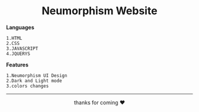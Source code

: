 <h1 align="center">Neumorphism Website</h1>

**Languages**
```
1.HTML
2.CSS
3.JAVASCRIPT
4.JQUERYS
```
**Features**
```
1.Neumorphism UI Design
2.Dark and Light mode
3.colors changes
```

<hr>

<p align="center">thanks for coming  ❤️ </p>
